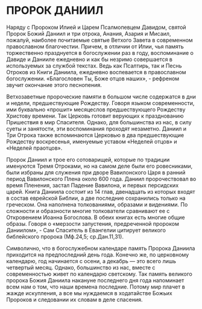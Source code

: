 # ПРОРОК ДАНИИЛ&#x20;

Наряду с Пророком Илией и Царем Псалмопевцем Давидом, святой Пророк Божий Даниил и три отрока, Анания, Азария и Мисаил, пожалуй, наиболее почитаемые святые Ветхого Завета в современном православном благочестии. Причем, в отличии от Илии, чья память торжественно празднуется в богослужении раз в году, воспоминание о Давиде и Данииле ежедневно и как бы незримо совершается в используемых за службой текстах. Ведь как Псалтирь, так и Песнь Отроков из Книги Даниила, ежедневно воспевается в православном богослужении. «Благословен Ты, Боже отцов наших», - рефреном звучит окончание этого песнопения.

Ветхозаветные пророческие памяти в большом числе содержатся в дни и недели, предшествующие Рождеству. Говоря языком современности, ими буквально «прошит» месяцеслов предшествующего Рождеству Христову времени. Так Церковь готовит верующих к празднованию Пришествия в мир Спасителя. Однако, для большинства из нас, в силу суеты и занятости, эти воспоминания проходят незаметно. Даниил и Три Отрока также вспоминаются Церковью в два предшествующие Рождеству воскресенья, именуемые уставом «Неделей отцов» и «Неделей праотцов».

Пророк Даниил и трое его сотоварищей, которые по традиции именуются Тремя Отроками, но на самом деле были его ровесниками, были избраны для служения при дворе Вавилонского Царя в ранний период Вавилонского Плена около 600 года. Даниил пророчествовал во время Пленения, застал Падение Вавилона, и первых персидских царей. Книга Даниила состоит из 14 глав, двенадцать из которых входят в состав еврейской Библии, а две последние сохранились только на греческом. Она наполнена толкованиями, образами и видениями. По сложности и образности многие толкователи сравнивают ее с Откровением Иоанна Богослова. В обеих книгах есть многие общие образы. Говоря о «мерзости запустения, предреченной пророком Даниилом», - Сам Спаситель в Евангелии цитирует великого библейского пророка (Мф.24,5; ср.Дан.11,31).

Символично, что в богослужебном календаре память Пророка Даниила приходится на предпоследний день года. Конечно же, по церковному календарю, год начинается с осени, а декабрь — это всего лишь четвертый месяц. Однако, большинство из нас, вместе с современностью живет по календарю светскому. Так память великого пророка Божия Даниила накануне последнего дня года напоминает всем нам о том, что наши времена последние. Потому мир плачет в жажде искупления, а все мы нуждаемся в ходатайстве Божьих Пророков и следовании их словам в деле спасения.
